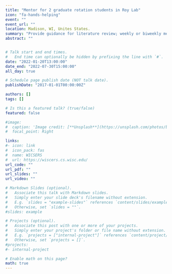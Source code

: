 ```yaml
---
title: "Mentor for 2 graduate rotation students in Roy Lab"
icon: "fa-hands-helping"
event: ""
event_url: ""
location: Madison, WI, Unites States.
summary: "Provide guidance for literature review; weekly or biweekly meetings to review experiment plan, results, and progress; provide feedback on lab meeting presentations"
abstract: ""


# Talk start and end times.
#   End time can optionally be hidden by prefixing the line with `#`.
date: "2022-01-20T13:00:00"
date_end: "2022-07-30T15:00:00"
all_day: true

# Schedule page publish date (NOT talk date).
publishDate: "2017-01-01T00:00:00Z"

authors: []
tags: []

# Is this a featured talk? (true/false)
featured: false

#image:
#  caption: 'Image credit: [**Unsplash**](https://unsplash.com/photos/bzdhc5b3Bxs)'
#  focal_point: Right

links: 
#- icon: link
#  icon_pack: fas
#  name: WICSERS
#  url: https://wiscers.cs.wisc.edu/ 
url_code: ""
url_pdf: ""
url_slides: ""
url_video: ""

# Markdown Slides (optional).
#   Associate this talk with Markdown slides.
#   Simply enter your slide deck's filename without extension.
#   E.g. `slides = "example-slides"` references `content/slides/example-slides.md`.
#   Otherwise, set `slides = ""`.
#slides: example

# Projects (optional).
#   Associate this post with one or more of your projects.
#   Simply enter your project's folder or file name without extension.
#   E.g. `projects = ["internal-project"]` references `content/project/deep-learning/index.md`.
#   Otherwise, set `projects = []`.
#projects:
#- internal-project

# Enable math on this page?
math: true
---
```

